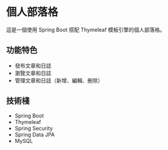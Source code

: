 # 個人部落格

這是一個使用 Spring Boot 搭配 Thymeleaf 模板引擎的個人部落格。

## 功能特色

- 發布文章和日誌
- 瀏覽文章和日誌
- 管理文章和日誌（新增、編輯、刪除）

## 技術棧

- Spring Boot
- Thymeleaf
- Spring Security
- Spring Data JPA
- MySQL
